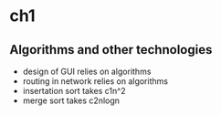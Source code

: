 # ch1
## Algorithms and other technologies
- design of GUI relies on algorithms
- routing in network relies on algorithms
- insertation sort takes c1n^2
- merge sort takes c2nlogn